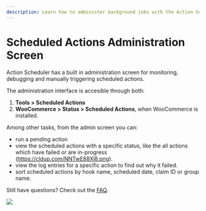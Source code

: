 ```yaml
---
description: Learn how to administer background jobs with the Action Scheduler job queue for WordPress.
---
```


# Scheduled Actions Administration Screen

Action Scheduler has a built in administration screen for monitoring, debugging and manually triggering scheduled
actions.

The administration interface is accesible through both:

1. **Tools > Scheduled Actions**
1. **WooCommerce > Status > Scheduled Actions**, when WooCommerce is installed.

Among other tasks, from the admin screen you can:

* run a pending action
* view the scheduled actions with a specific status, like the all actions which have failed or are
  in-progress (https://cldup.com/NNTwE88Xl8.png).
* view the log entries for a specific action to find out why it failed.
* sort scheduled actions by hook name, scheduled date, claim ID or group name.

Still have questions? Check out the [FAQ](/faq).

![](https://cldup.com/5BA2BNB1sw.png)
